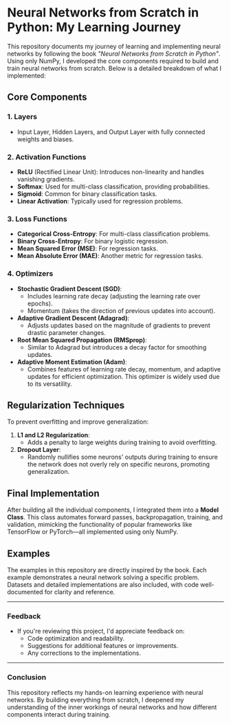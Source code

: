 # Neural Networks from Scratch in Python: My Learning Journey

This repository documents my journey of learning and implementing neural networks by following the book *"Neural Networks from Scratch in Python"*. Using only NumPy, I developed the core components required to build and train neural networks from scratch. Below is a detailed breakdown of what I implemented:

## **Core Components**
### 1. **Layers**
- Input Layer, Hidden Layers, and Output Layer with fully connected weights and biases.

### 2. **Activation Functions**
- **ReLU** (Rectified Linear Unit): Introduces non-linearity and handles vanishing gradients.
- **Softmax**: Used for multi-class classification, providing probabilities.
- **Sigmoid**: Common for binary classification tasks.
- **Linear Activation**: Typically used for regression problems.

### 3. **Loss Functions**
- **Categorical Cross-Entropy**: For multi-class classification problems.
- **Binary Cross-Entropy**: For binary logistic regression.
- **Mean Squared Error (MSE)**: For regression tasks.
- **Mean Absolute Error (MAE)**: Another metric for regression tasks.

### 4. **Optimizers**
- **Stochastic Gradient Descent (SGD)**:
  - Includes learning rate decay (adjusting the learning rate over epochs).
  - Momentum (takes the direction of previous updates into account).
- **Adaptive Gradient Descent (Adagrad)**:
  - Adjusts updates based on the magnitude of gradients to prevent drastic parameter changes.
- **Root Mean Squared Propagation (RMSprop)**:
  - Similar to Adagrad but introduces a decay factor for smoothing updates.
- **Adaptive Moment Estimation (Adam)**:
  - Combines features of learning rate decay, momentum, and adaptive updates for efficient optimization. This optimizer is widely used due to its versatility.

## **Regularization Techniques**
To prevent overfitting and improve generalization:
1. **L1 and L2 Regularization**:
   - Adds a penalty to large weights during training to avoid overfitting.
2. **Dropout Layer**:
   - Randomly nullifies some neurons' outputs during training to ensure the network does not overly rely on specific neurons, promoting generalization.

## **Final Implementation**
After building all the individual components, I integrated them into a **Model Class**. This class automates forward passes, backpropagation, training, and validation, mimicking the functionality of popular frameworks like TensorFlow or PyTorch—all implemented using only NumPy.

## **Examples**
The examples in this repository are directly inspired by the book. Each example demonstrates a neural network solving a specific problem. Datasets and detailed implementations are also included, with code well-documented for clarity and reference.

---

### **Feedback**
- If you're reviewing this project, I'd appreciate feedback on:
  - Code optimization and readability.
  - Suggestions for additional features or improvements.
  - Any corrections to the implementations.

---

### **Conclusion**
This repository reflects my hands-on learning experience with neural networks. By building everything from scratch, I deepened my understanding of the inner workings of neural networks and how different components interact during training.
